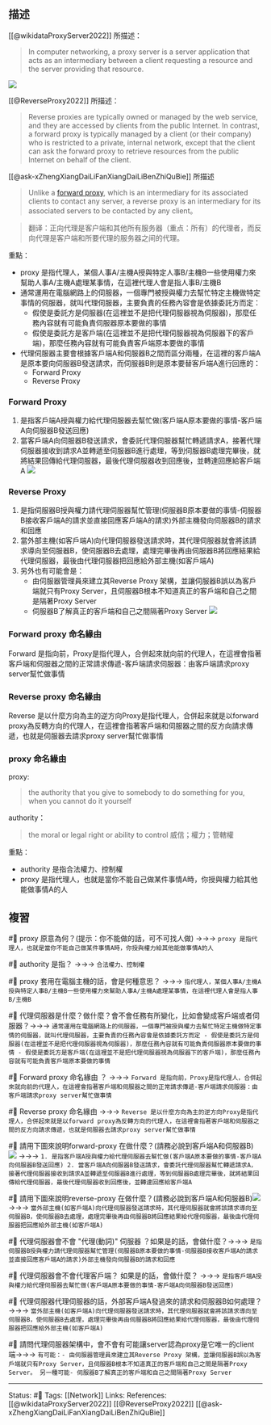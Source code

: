 


## 描述
[[@wikidataProxyServer2022]] 所描述：
> In computer networking, a proxy server is a server application that acts as an intermediary between a client requesting a resource and the server providing that resource.
> 
![](https://upload.wikimedia.org/wikipedia/commons/thumb/b/bb/Proxy_concept_en.svg/554px-Proxy_concept_en.svg.png)

[[@ReverseProxy2022]] 所描述：
> Reverse proxies are typically owned or managed by the web service, and they are accessed by clients from the public Internet. In contrast, a forward proxy is typically managed by a client (or their company) who is restricted to a private, internal network, except that the client can ask the forward proxy to retrieve resources from the public Internet on behalf of the client. 

[[@ask-xZhengXiangDaiLiFanXiangDaiLiBenZhiQuBie]] 所描述
> Unlike a [forward proxy](https://link.zhihu.com/?target=https%3A//en.wikipedia.org/wiki/Proxy_server%23Forward_proxy), which is an intermediary for its associated clients to contact any server, a reverse proxy is an intermediary for its associated servers to be contacted by any client。

> 翻译：正向代理是客户端和其他所有服务器（重点：所有）的代理者，而反向代理是客户端和所要代理的服务器之间的代理。

 

重點：
- proxy 是指代理人，某個人事A/主機A授與特定人事B/主機B一些使用權力來幫助人事A/主機A處理某事情，在這裡代理人會是指人事B/主機B
- 通常運用在電腦網路上的伺服器，一個專門被授與權力去幫忙特定主機做特定事情的伺服器，就叫代理伺服器，主要負責的任務內容會是依據委託方而定：
	- 假使是委託方是伺服器(在這裡並不是把代理伺服器視為伺服器)，那麼任務內容就有可能負責伺服器原本要做的事情
	- 假使是委託方是客戶端(在這裡並不是把代理伺服器視為伺服器下的客戶端)，那麼任務內容就有可能負責客戶端原本要做的事情
- 代理伺服器主要會根據客戶端A和伺服器B之間而區分兩種，在這裡的客戶端A是原本要向伺服器B發送請求，而伺服器B則是原本要替客戶端A進行回應的：
	- Forward Proxy
	- Reverse Proxy
	


### Forward Proxy 

1. 是指客戶端A授與權力給代理伺服器去幫忙做(客戶端A原本要做的事情-客戶端A向伺服器B發送回應)
2. 當客戶端A向伺服器B發送請求，會委託代理伺服器幫忙轉遞請求A，接著代理伺服器接收到請求A並轉遞至伺服器B進行處理，等到伺服器B處理完畢後，就將結果回傳給代理伺服器，最後代理伺服器收到回應後，並轉達回應給客戶端A
![](https://res.cloudinary.com/dqfxgtyoi/image/upload/v1656430766/blog/network/proxy/forward-proxy_sdzx6e.png)
	
### Reverse Proxy
1. 是指伺服器B授與權力請代理伺服器幫忙管理(伺服器B原本要做的事情-伺服器B接收客戶端A的請求並直接回應客戶端A的請求)外部主機發向伺服器B的請求和回應
2. 當外部主機(如客戶端A)向代理伺服器發送請求時，其代理伺服器就會將該請求導向至伺服器B，使伺服器B去處理，處理完畢後再由伺服器B將回應結果給代理伺服器，最後由代理伺服器把回應給外部主機(如客戶端A)
3. 另外也有可能會是：
	- 由伺服器管理員來建立其Reverse Proxy 架構，並讓伺服器B誤以為客戶端就只有Proxy Server，且伺服器B根本不知道真正的客戶端和自己之間是隔著Proxy Server
	- 伺服器B了解真正的客戶端和自己之間隔著Proxy Server
![](https://res.cloudinary.com/dqfxgtyoi/image/upload/v1656430766/blog/network/proxy/reverse-proxy_irssw8.png)
	
### Forward proxy 命名緣由
Forward 是指向前，Proxy是指代理人，合併起來就向前的代理人，在這裡會指著客戶端和伺服器之間的正常請求傳遞-客戶端請求伺服器：由客戶端請求proxy server幫忙做事情

### Reverse proxy 命名緣由
Reverse 是以什麼方向為主的逆方向Proxy是指代理人，合併起來就是以forward proxy為反轉方向的代理人，在這裡會指著客戶端和伺服器之間的反方向請求傳遞，也就是伺服器去請求proxy server幫忙做事情

### proxy 命名緣由
proxy: 
> the authority that you give to somebody to do something for you, when you cannot do it yourself

authority：
> the moral or legal right or ability to control
> 威信；權力；管轄權

重點：
- authority 是指合法權力、控制權
- proxy 是指代理人，也就是當你不能自己做某件事情A時，你授與權力給其他能做事情A的人
## 複習
#🧠 proxy 原意為何？(提示：你不能做的話，可不可找人做) ->->-> `proxy 是指代理人，也就是當你不能自己做某件事情A時，你授與權力給其他能做事情A的人 `
<!--SR:!2023-07-21,92,228-->

#🧠  authority 是指？ ->->-> `合法權力、控制權`
<!--SR:!2023-08-05,241,248-->

#🧠 proxy 套用在電腦主機的話，會是何種意思？ ->->-> `指代理人，某個人事A/主機A授與特定人事B/主機B一些使用權力來幫助人事A/主機A處理某事情，在這裡代理人會是指人事B/主機B`
<!--SR:!2024-08-25,479,250-->


#🧠 代理伺服器是什麼？做什麼？會不會任務有所變化，比如會變成客戶端或者伺服器？->->-> `通常運用在電腦網路上的伺服器，一個專門被授與權力去幫忙特定主機做特定事情的伺服器，就叫代理伺服器，主要負責的任務內容會是依據委託方而定 - 假使是委託方是伺服器(在這裡並不是把代理伺服器視為伺服器)，那麼任務內容就有可能負責伺服器原本要做的事情 - 假使是委託方是客戶端(在這裡並不是把代理伺服器視為伺服器下的客戶端)，那麼任務內容就有可能負責客戶端原本要做的事情`
<!--SR:!2023-08-31,257,248-->

#🧠 Forward proxy 命名緣由 ？ ->->-> `Forward 是指向前，Proxy是指代理人，合併起來就向前的代理人，在這裡會指著客戶端和伺服器之間的正常請求傳遞-客戶端請求伺服器：由客戶端請求proxy server幫忙做事情`
<!--SR:!2023-07-02,222,248-->

#🧠 Reverse proxy 命名緣由 ->->-> `Reverse 是以什麼方向為主的逆方向Proxy是指代理人，合併起來就是以forward proxy為反轉方向的代理人，在這裡會指著客戶端和伺服器之間的反方向請求傳遞，也就是伺服器去請求proxy server幫忙做事情`
<!--SR:!2023-06-09,209,248-->


#🧠 請用下圖來說明forward-proxy 在做什麼？(請務必說到客戶端A和伺服器B) ![](https://res.cloudinary.com/dqfxgtyoi/image/upload/v1656430766/blog/network/proxy/forward-proxy_sdzx6e.png) ->->-> `1. 是指客戶端A授與權力給代理伺服器去幫忙做(客戶端A原本要做的事情-客戶端A向伺服器B發送回應) 2. 當客戶端A向伺服器B發送請求，會委託代理伺服器幫忙轉遞請求A，接著代理伺服器接收到請求A並轉遞至伺服器B進行處理，等到伺服器B處理完畢後，就將結果回傳給代理伺服器，最後代理伺服器收到回應後，並轉達回應給客戶端A`
<!--SR:!2024-07-12,453,250-->

#🧠 請用下圖來說明reverse-proxy 在做什麼？(請務必說到客戶端A和伺服器B)![](https://res.cloudinary.com/dqfxgtyoi/image/upload/v1656430766/blog/network/proxy/reverse-proxy_irssw8.png) ->->-> `當外部主機(如客戶端A)向代理伺服器發送請求時，其代理伺服器就會將該請求導向至伺服器B，使伺服器B去處理，處理完畢後再由伺服器B將回應結果給代理伺服器，最後由代理伺服器把回應給外部主機(如客戶端A)`
<!--SR:!2023-05-29,201,248-->

#🧠 代理伺服器會不會 "代理(動詞)" 伺服器 ？如果是的話，會做什麼？->->-> `是指伺服器B授與權力請代理伺服器幫忙管理(伺服器B原本要做的事情-伺服器B接收客戶端A的請求並直接回應客戶端A的請求)外部主機發向伺服器B的請求和回應`
<!--SR:!2023-06-02,203,248-->

#🧠 代理伺服器會不會代理客戶端？ 如果是的話，會做什麼？ ->->-> `是指客戶端A授與權力給代理伺服器去幫忙做(客戶端A原本要做的事情-客戶端A向伺服器B發送回應)`
<!--SR:!2024-09-02,485,250-->


#🧠 代理伺服器代理伺服器的話，外部客戶端A發過來的請求和伺服器B如何處理？ ->->-> `當外部主機(如客戶端A)向代理伺服器發送請求時，其代理伺服器就會將該請求導向至伺服器B，使伺服器B去處理，處理完畢後再由伺服器B將回應結果給代理伺服器，最後由代理伺服器把回應給外部主機(如客戶端A)`
<!--SR:!2023-04-25,188,250-->

#🧠 請問代理伺服器架構中，會不會有可能讓server認為proxy是它唯一的client端->->-> `有可能：- 由伺服器管理員來建立其Reverse Proxy 架構，並讓伺服器B誤以為客戶端就只有Proxy Server，且伺服器B根本不知道真正的客戶端和自己之間是隔著Proxy Server。 另一種可能- 伺服器B了解真正的客戶端和自己之間隔著Proxy Server`
<!--SR:!2023-08-15,114,190-->

---
Status: #🌱 
Tags:
[[Network]]
Links:
References:
[[@wikidataProxyServer2022]]
[[@ReverseProxy2022]]
[[@ask-xZhengXiangDaiLiFanXiangDaiLiBenZhiQuBie]]
